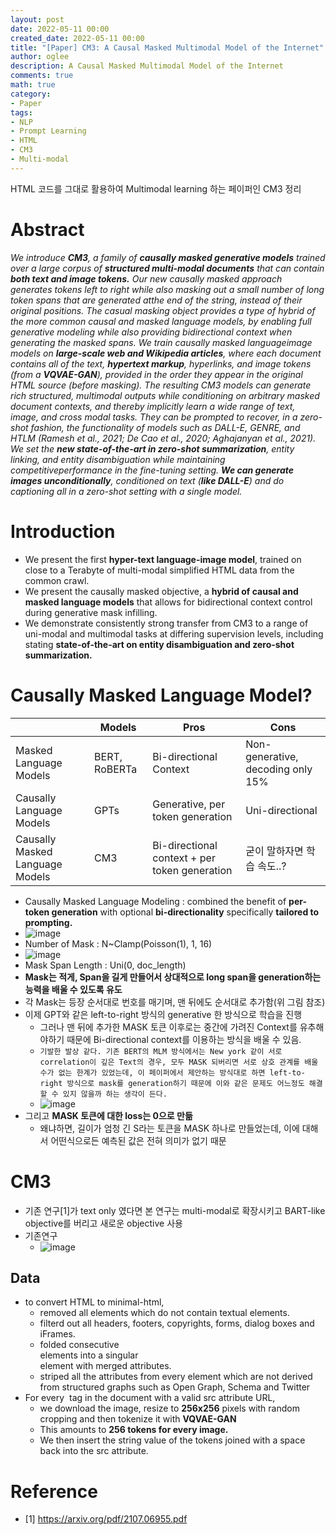 ```yaml
---
layout: post
date: 2022-05-11 00:00
created_date: 2022-05-11 00:00
title: "[Paper] CM3: A Causal Masked Multimodal Model of the Internet"
author: oglee
description: A Causal Masked Multimodal Model of the Internet
comments: true
math: true
category:
- Paper
tags:
- NLP
- Prompt Learning
- HTML
- CM3
- Multi-modal
---
```


HTML 코드를 그대로 활용하여 Multimodal learning 하는 페이퍼인 CM3 정리
 <!--more-->
 
 # Abstract
 _We introduce **CM3**, a family of **causally masked generative models** trained over a large corpus of **structured multi-modal documents** that can contain **both text and image tokens.**
 Our new causally masked approach generates tokens left to right while also masking out a small number of long token spans that are generated atthe end of the string, instead of their original positions. 
 The casual masking object provides a type of hybrid of the more common causal and masked language models, by enabling full generative modeling while also providing bidirectional context when generating the masked spans. 
 We train causally masked languageimage models on **large-scale web and Wikipedia articles**, where each document contains all of the text, **hypertext markup**, hyperlinks, and image tokens (from a **VQVAE-GAN**), provided in the order they appear in the original HTML source (before masking). 
 The resulting CM3 models can generate rich structured, multimodal outputs while conditioning on arbitrary masked document contexts, and thereby implicitly learn a wide range of text, image, and cross modal tasks. 
 They can be prompted to recover, in a zero-shot fashion, the functionality of models such as DALL-E, GENRE, and HTLM (Ramesh et al., 2021; De Cao et al., 2020; Aghajanyan et al., 2021). 
 We set the **new state-of-the-art in zero-shot summarization**, entity linking, and entity disambiguation while maintaining competitiveperformance in the fine-tuning setting. 
 **We can generate images unconditionally**, conditioned on text (**like DALL-E**) and do captioning all in a zero-shot setting with a single model._
 
 # Introduction
- We present the first **hyper-text language-image model**, trained on close to a Terabyte of
multi-modal simplified HTML data from the common crawl.
- We present the causally masked objective, a **hybrid of causal and masked language models**
that allows for bidirectional context control during generative mask infilling.
- We demonstrate consistently strong transfer from CM3 to a range of uni-modal and multimodal tasks at differing supervision levels, including stating **state-of-the-art on entity disambiguation and zero-shot summarization.**

# Causally Masked Language Model?
|  | Models | Pros | Cons |
|---|---|---|---|
| Masked Language Models | BERT, RoBERTa | Bi-directional Context | Non-generative, decoding only 15% |
| Causally Language Models | GPTs | Generative, per token generation | Uni-directional |
| Causally Masked Language Models | CM3 | Bi-directional context + per token generation | 굳이 말하자면 학습 속도..? |

- Causally Masked Language Modeling : combined the benefit of **per-token generation** with optional **bi-directionality** specifically **tailored to prompting.**
- ![image](https://user-images.githubusercontent.com/18374514/167800457-c09372f0-9f46-4903-9342-58e0405f8285.png)
- Number of Mask : N~Clamp(Poisson(1), 1, 16)
 - ![image](https://user-images.githubusercontent.com/18374514/167794104-c082bf94-9c9a-49fe-b4f8-6497b80309f5.png)
- Mask Span Length : Uni(0, doc_length)
- **Mask는 적게, Span을 길게 만들어서 상대적으로 long span을 generation하는 능력을 배울 수 있도록 유도**
- 각 Mask는 등장 순서대로 번호를 매기며, 맨 뒤에도 순서대로 추가함(위 그림 참조)
- 이제 GPT와 같은 left-to-right 방식의 generative 한 방식으로 학습을 진행
  - 그러나 맨 뒤에 추가한 MASK 토큰 이후로는 중간에 가려진 Context를 유추해야하기 때문에 Bi-directional context를 이용하는 방식을 배울 수 있음.
  - `기발한 발상 같다. 기존 BERT의 MLM 방식에서는 New york 같이 서로 correlation이 깊은 Text의 경우, 모두 MASK 되버리면 서로 상호 관계를 배울 수가 없는 한계가 있었는데, 이 페이퍼에서 제안하는 방식대로 하면 left-to-right 방식으로 mask를 generation하기 때문에 이와 같은 문제도 어느정도 해결 할 수 있지 않을까 하는 생각이 든다.`
  - ![image](https://user-images.githubusercontent.com/18374514/167801664-b43d099d-72ad-48df-b083-2a31277ef6fc.png)
- 그리고 **MASK 토큰에 대한 loss는 0으로 만듦**
  - 왜냐하면, 길이가 엄청 긴 S라는 토큰을 MASK 하나로 만들었는데, 이에 대해서 어떤식으로든 예측된 값은 전혀 의미가 없기 때문

# CM3
- 기존 연구[1]가 text only 였다면 본 연구는 multi-modal로 확장시키고 BART-like objective를 버리고 새로운 objective 사용
- 기존연구
  - ![image](https://user-images.githubusercontent.com/18374514/167803099-99f77bff-fe29-4078-a51c-d5411b7ffcc0.png)
 
## Data
- to convert HTML to minimal-html,
  - removed all elements which do not contain textual elements. 
  - filterd out all headers, footers, copyrights, forms, dialog boxes and iFrames. 
  - folded consecutive <div> elements into a singular <div> element with merged attributes. 
  - striped all the attributes from every element which are not derived from structured graphs such as Open Graph, Schema and Twitter
- For every <img> tag in the document with a valid src attribute URL, 
  - we download the image, resize to **256x256** pixels with random cropping and then tokenize it with **VQVAE-GAN** 
  - This amounts to **256 tokens for every image.**
  - We then insert the string value of the tokens joined with a space back into the src attribute.
 
# Reference
- [1] https://arxiv.org/pdf/2107.06955.pdf
